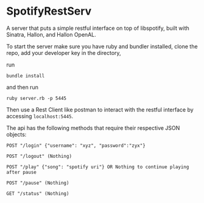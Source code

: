 SpotifyRestServ
===============

A server that puts a simple restful interface on top of libspotify, built with Sinatra, Hallon, and Hallon OpenAL.

To start the server make sure you have ruby and bundler installed, clone the repo, add your developer key in the directory,

run 
```
bundle install
```
and then run 
```
ruby server.rb -p 5445
```

Then use a Rest Client like postman to interact with the restful interface by accessing `localhost:5445`.

The api has the following methods that require their respective JSON objects:
```
POST "/login" {"username": "xyz", "password":"zyx"}

POST "/logout" (Nothing)

POST "/play" {"song": "spotify uri"} OR Nothing to continue playing after pause

POST "/pause" (Nothing)

GET "/status" (Nothing)
```
